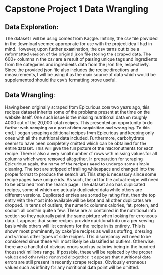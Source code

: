 # Capstone Project 1 Data Wrangling
## Data Exploration:
The dataset I will be using comes from Kaggle. Initially, the csv file provided in the download seemed appropriate for use with the project idea I had in mind. However, upon further examination, the csv turns out to be a reformatted version of the original json file storing the scraped data. The 600+ columns in the csv are a result of parsing unique tags and ingredients from the categories and ingredients data from the json file, respectively. Since the provided json file also includes the recipe directions and measurements, I will be using it as the main source of data which would be supplemented should the csv’s formatting prove useful.

## Data Wrangling:
Having been originally scraped from Epicurious.com two years ago, this recipes dataset inherits some of the problems present at the time on the website itself. One such issue is the missing nutritional data on roughly 4000 out of the 20,000 total recipes. This presented an opportunity to do further web scraping as a part of  data acquisition and wrangling. To this end, I began scraping additional recipes from Epicurious and keeping only ones with all the nutritional data included.  Furthermore, carbohydrate seems to have been completely omitted which can be obtained for the entire dataset. This will give the full picture of the macronutrients for each recipe. There is also a very small number of rows with missing values for all columns which were removed altogether. 
	In preparation for scraping Epicurious again, the name of the recipes need to undergo some simple cleaning. The text are stripped of trailing whitespace and changed into the proper format to produce the search url. This step is necessary since some recipe pages have unique ids. As such, the url for the actual recipe will need to be obtained from the search page. The dataset also has duplicated recipes, some of which are actually duplicated data while others are different versions. Duplicated entries are sorted by rating first, then the top entry with the most info available will be kept and all other duplicates are dropped. 
	In terms of outliers, the numeric columns calories, fat, protein, and sodium all contain quite a few. These are all contained in the nutritional info section so they naturally paint the same picture when looking for erroneous data. It appears that some recipes provide nutritional info on a per serving basis while others will list contents for the recipe in its entirety. This is shown most prominently by cake/pie recipes as well as stuffing, dressing and various other types of side recipes. This discrepancy will need to be considered since these will most likely be classified as outliers. Otherwise, there are a handful of obvious errors such as calories being in the hundred thousand/ millions range. If possible, these will be replaced by the proper values and otherwise removed altogether. It appears that nutritional data errors are still present in recently scrape recipes. Obviously erroneous values such as infinity for any nutritional data point will be omitted.

